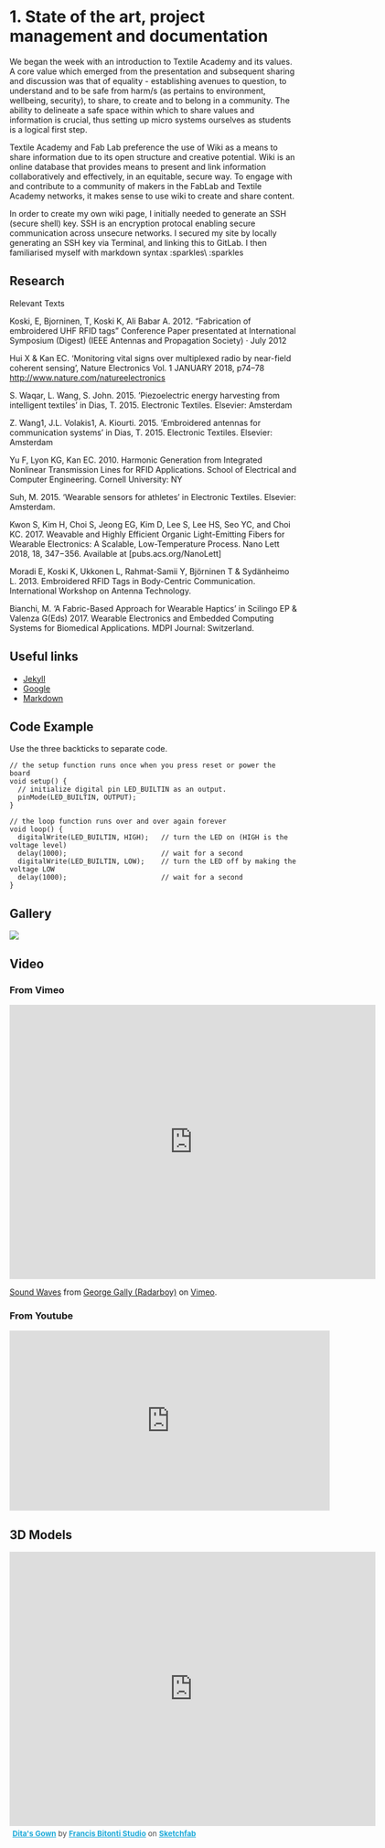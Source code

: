 # 1. State of the art, project management and documentation

We began the week with an introduction to Textile Academy and its values. 
A core value which emerged from the presentation and subsequent sharing and discussion was that of equality - establishing avenues to question, to understand and to be safe from harm/s (as pertains to environment, wellbeing, security), to share, to create and to belong in a community.
The ability to delineate a safe space within which to share values and information is crucial, thus setting up micro systems ourselves as students is a logical first step. 

Textile Academy and Fab Lab preference the use of Wiki as a means to share information due to its open structure and creative potential. 
Wiki is an online database that provides means to present and link information collaboratively and effectively, in an equitable, secure way. 
To engage with and contribute to a community of makers in the FabLab and Textile Academy networks, it makes sense to use wiki to create and share content. 

In order to create my own wiki page, I initially needed to generate an SSH (secure shell) key. 
SSH is an encryption protocal enabling secure communication across unsecure networks. 
I secured my site by locally generating an SSH key via Terminal, and linking this to GitLab.
I then familiarised myself with markdown syntax \:sparkles\ :sparkles

## Research

Relevant Texts

Koski, E, Bjorninen, T, Koski K, Ali Babar A. 2012. “Fabrication of embroidered UHF RFID tags” Conference Paper presentated at  International Symposium (Digest) (IEEE Antennas and Propagation Society) · July 2012

Hui X & Kan EC. ‘Monitoring vital signs over multiplexed radio by
near-field coherent sensing’, Nature Electronics Vol. 1 JANUARY 2018, p74–78  http://www.nature.com/natureelectronics

S. Waqar, L. Wang, S. John. 2015. ’Piezoelectric energy harvesting
from intelligent textiles’ in Dias, T. 2015. Electronic Textiles. Elsevier: Amsterdam

Z. Wang1, J.L. Volakis1, A. Kiourti. 2015. ‘Embroidered antennas for
communication systems’ in Dias, T. 2015. Electronic Textiles. Elsevier: Amsterdam

Yu F, Lyon KG, Kan EC. 2010. Harmonic Generation from Integrated Nonlinear Transmission Lines for
RFID Applications. School of Electrical and Computer Engineering. Cornell University: NY

Suh, M. 2015. ‘Wearable sensors for athletes’ in Electronic Textiles. Elsevier: Amsterdam. 

Kwon S, Kim H, Choi S, Jeong EG, Kim D, Lee S, Lee HS, Seo YC, and Choi KC. 2017. Weavable and Highly Efficient Organic Light-Emitting Fibers for
Wearable Electronics: A Scalable, Low-Temperature Process. Nano Lett 2018, 18, 347−356. Available at [pubs.acs.org/NanoLett]

Moradi E, Koski K, Ukkonen L, Rahmat-Samii Y, Björninen T & Sydänheimo L. 2013. Embroidered RFID Tags in Body-Centric Communication. International Workshop on Antenna Technology. 

Bianchi, M. ‘A Fabric-Based Approach for Wearable Haptics’ in Scilingo EP & Valenza G(Eds) 2017. Wearable Electronics and Embedded Computing Systems for Biomedical Applications. MDPI Journal: Switzerland. 


## Useful links

- [Jekyll](http://jekyll.org)
- [Google](http://google.com)
- [Markdown](https://en.wikipedia.org/wiki/Markdown)


## Code Example

Use the three backticks to separate code.

```
// the setup function runs once when you press reset or power the board
void setup() {
  // initialize digital pin LED_BUILTIN as an output.
  pinMode(LED_BUILTIN, OUTPUT);
}

// the loop function runs over and over again forever
void loop() {
  digitalWrite(LED_BUILTIN, HIGH);   // turn the LED on (HIGH is the voltage level)
  delay(1000);                       // wait for a second
  digitalWrite(LED_BUILTIN, LOW);    // turn the LED off by making the voltage LOW
  delay(1000);                       // wait for a second
}
```


## Gallery

![](../images/sample-photo.jpg)

## Video

### From Vimeo

<iframe src="https://player.vimeo.com/video/10048961" width="640" height="480" frameborder="0" webkitallowfullscreen mozallowfullscreen allowfullscreen></iframe>
<p><a href="https://vimeo.com/10048961">Sound Waves</a> from <a href="https://vimeo.com/radarboy">George Gally (Radarboy)</a> on <a href="https://vimeo.com">Vimeo</a>.</p>

### From Youtube

<iframe width="560" height="315" src="https://www.youtube.com/embed/jjNgJFemlC4" frameborder="0" allow="autoplay; encrypted-media" allowfullscreen></iframe>

## 3D Models

<div class="sketchfab-embed-wrapper"><iframe width="640" height="480" src="https://sketchfab.com/models/658c8f8a2f3042c3ad7bdedd83f1c915/embed" frameborder="0" allow="autoplay; fullscreen; vr" mozallowfullscreen="true" webkitallowfullscreen="true"></iframe>

<p style="font-size: 13px; font-weight: normal; margin: 5px; color: #4A4A4A;">
    <a href="https://sketchfab.com/models/658c8f8a2f3042c3ad7bdedd83f1c915?utm_medium=embed&utm_source=website&utm_campaign=share-popup" target="_blank" style="font-weight: bold; color: #1CAAD9;">Dita&#39;s Gown</a>
    by <a href="https://sketchfab.com/francisbitontistudio?utm_medium=embed&utm_source=website&utm_campaign=share-popup" target="_blank" style="font-weight: bold; color: #1CAAD9;">Francis Bitonti Studio</a>
    on <a href="https://sketchfab.com?utm_medium=embed&utm_source=website&utm_campaign=share-popup" target="_blank" style="font-weight: bold; color: #1CAAD9;">Sketchfab</a>
</p>
</div>